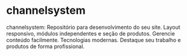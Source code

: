 # channelsystem
channelsystem: Repositório para desenvolvimento do seu site. Layout responsivo, módulos independentes e seção de produtos. Gerencie conteúdo facilmente. Tecnologias modernas. Destaque seu trabalho e produtos de forma profissional.

